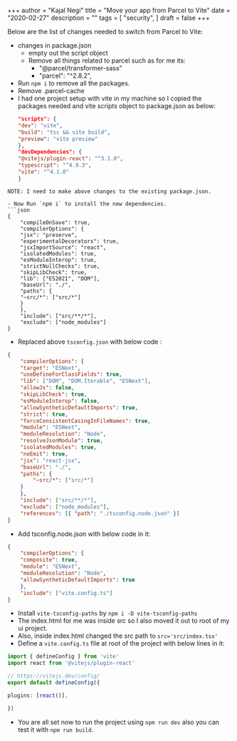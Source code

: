 +++
author = "Kajal Negi"
title = "Move your app from Parcel to Vite"
date = "2020-02-27"
description = ""
tags = [
    "security",
]
draft = false
+++

Below are the list of changes needed to switch from Parcel to Vite:

- changes in package.json
	- empty out the script object
	- Remove all things related to parcel such as for me its:
		- "@parcel/transformer-sass"
		- "parcel": "^2.8.2",
- Run `npm i` to remove all the packages.
- Remove .parcel-cache
- I had one project setup with vite in my machine so I copied the packages needed and vite scripts object to package.json as below:
	```json
	"scripts": {
	"dev": "vite",
	"build": "tsc && vite build",
	"preview": "vite preview"
	},
	"devDependencies": {
	"@vitejs/plugin-react": "^3.1.0",
	"typescript": "^4.9.3",
	"vite": "^4.1.0"
	}
```
NOTE: I need to make above changes to the existing package.json.

- Now Run `npm i` to install the new dependencies.
```json
{
	"compileOnSave": true,
	"compilerOptions": {
	"jsx": "preserve",
	"experimentalDecorators": true,
	"jsxImportSource": "react",
	"isolatedModules": true,
	"esModuleInterop": true,
	"strictNullChecks": true,
	"skipLibCheck": true,
	"lib": ["ES2021", "DOM"],
	"baseUrl": "./",
	"paths": {
	"~src/*": ["src/*"]
	}
	},
	"include": ["src/**/*"],
	"exclude": ["node_modules"]
}
```
- Replaced above `tsconfig.json` with below code :
```json
{
	"compilerOptions": {
	"target": "ESNext",
	"useDefineForClassFields": true,
	"lib": ["DOM", "DOM.Iterable", "ESNext"],
	"allowJs": false,
	"skipLibCheck": true,
	"esModuleInterop": false,
	"allowSyntheticDefaultImports": true,
	"strict": true,
	"forceConsistentCasingInFileNames": true,
	"module": "ESNext",
	"moduleResolution": "Node",
	"resolveJsonModule": true,
	"isolatedModules": true,
	"noEmit": true,
	"jsx": "react-jsx",
	"baseUrl": "./",
	"paths": {
		"~src/*": ["src/*"]
	}
	},
	"include": ["src/**/*"],
	"exclude": ["node_modules"],
	"references": [{ "path": "./tsconfig.node.json" }]
}
```
- Add tsconfig.node.json with below code in it:
```json
{
	"compilerOptions": {
	"composite": true,
	"module": "ESNext",
	"moduleResolution": "Node",
	"allowSyntheticDefaultImports": true
	},
	"include": ["vite.config.ts"]
}
```
- Install `vite-tsconfig-paths` by `npm i -D vite-tsconfig-paths`
- The index.html for me was inside src so I also moved it out to root of my ui project.
- Also, inside index.html changed the src path to `src='src/index.tsx'`
- Define a `vite.config.ts` file at root of the project with below lines in it:
```ts
import { defineConfig } from 'vite'
import react from '@vitejs/plugin-react'

// https://vitejs.dev/config/
export default defineConfig({

plugins: [react()],

})
```
- You are all set now to run the project using `npm run dev` also you can test it with `npm run build`.